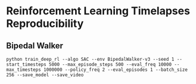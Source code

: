 # Reinforcement Learning Timelapses Reproducibility

## Bipedal Walker
```
python train_deep_rl --algo SAC --env BipedalWalker-v3 --seed 1 --start_timesteps 5000 --max_episode_steps 500 --eval_freq 10000 --max_timesteps 1000000 --policy_freq 2 --eval_episodes 1 --batch_size 256 --save_model --save_video
```
